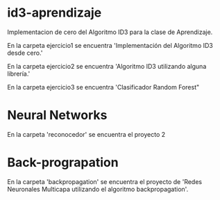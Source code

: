 # id3-aprendizaje
Implementacion de cero del Algoritmo ID3 para la clase de Aprendizaje.

En la carpeta ejercicio1 se encuentra 'Implementación del Algoritmo ID3 desde cero.'

En la carpeta ejercicio2 se encuentra 'Algoritmo ID3 utilizando alguna librerı́a.'


En la carpeta ejercicio3 se encuentra 'Clasificador Random Forest"
# Neural Networks

En la carpeta 'reconocedor' se encuentra el proyecto 2

# Back-prograpation

En la carpeta 'backpropagation' se encuentra el proyecto de 'Redes Neuronales Multicapa utilizando el
algoritmo backpropagation'.
